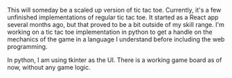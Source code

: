 This will someday be a scaled up version of tic tac toe. Currently, it's a few unfinished implementations of regular tic tac toe. It started as a React app several months ago, but that proved to be a bit outside of my skill range. I'm working on a tic tac toe implementation in python to get a handle on the mechanics of the game in a language I understand before including the web programming.

In python, I am using tkinter as the UI. There is a working game board as of now, without any game logic. 
